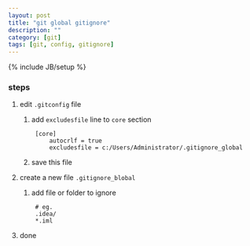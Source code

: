 ```yaml
---
layout: post
title: "git global gitignore"
description: ""
category: [git]
tags: [git, config, gitignore]
---
```

{% include JB/setup %}


### steps

1. edit `.gitconfig` file

	1. add `excludesfile` line to `core` section

			[core]
				autocrlf = true
				excludesfile = c:/Users/Administrator/.gitignore_global

	1. save this file

1. create a new file `.gitignore_blobal`

	1. add file or folder to ignore

			# eg.
			.idea/
			*.iml

1. done